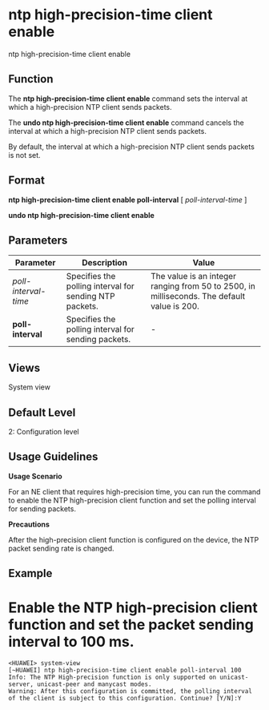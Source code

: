 ntp high-precision-time client enable
=====================================

ntp high-precision-time client enable

Function
--------



The **ntp high-precision-time client enable** command sets the interval at which a high-precision NTP client sends packets.

The **undo ntp high-precision-time client enable** command cancels the interval at which a high-precision NTP client sends packets.



By default, the interval at which a high-precision NTP client sends packets is not set.


Format
------

**ntp high-precision-time client enable poll-interval** [ *poll-interval-time* ]

**undo ntp high-precision-time client enable**


Parameters
----------

| Parameter | Description | Value |
| --- | --- | --- |
| *poll-interval-time* | Specifies the polling interval for sending NTP packets. | The value is an integer ranging from 50 to 2500, in milliseconds. The default value is 200. |
| **poll-interval** | Specifies the polling interval for sending packets. | - |



Views
-----

System view


Default Level
-------------

2: Configuration level


Usage Guidelines
----------------

**Usage Scenario**

For an NE client that requires high-precision time, you can run the command to enable the NTP high-precision client function and set the polling interval for sending packets.

**Precautions**



After the high-precision client function is configured on the device, the NTP packet sending rate is changed.




Example
-------

# Enable the NTP high-precision client function and set the packet sending interval to 100 ms.
```
<HUAWEI> system-view
[~HUAWEI] ntp high-precision-time client enable poll-interval 100
Info: The NTP High-precision function is only supported on unicast-server, unicast-peer and manycast modes.
Warning: After this configuration is committed, the polling interval of the client is subject to this configuration. Continue? [Y/N]:Y

```